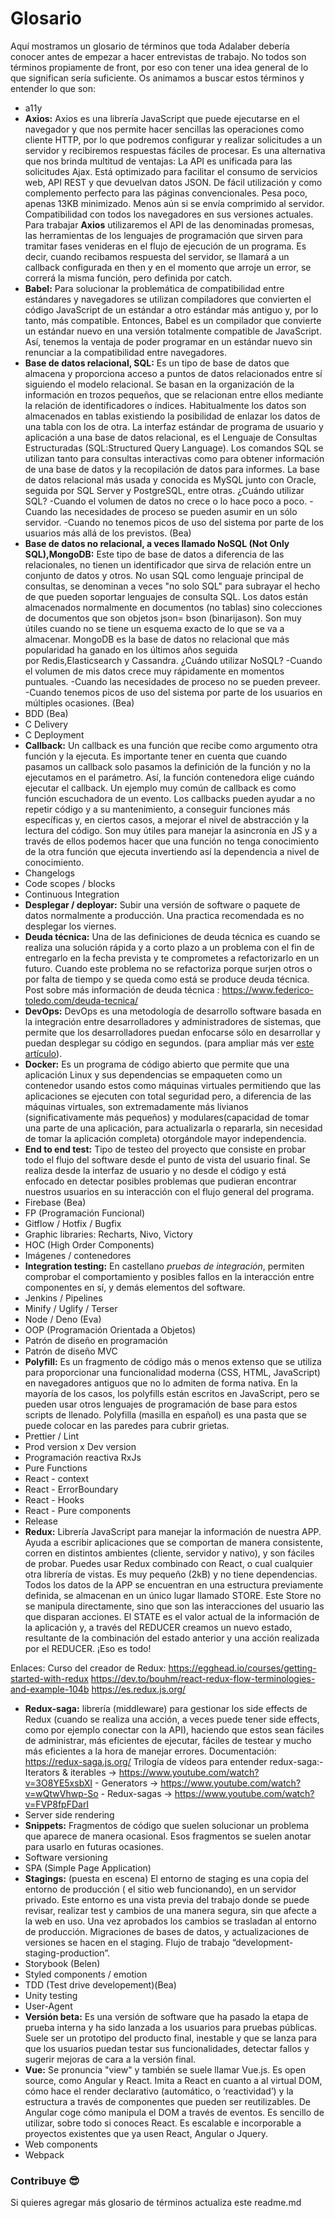 # Glosario

Aquí mostramos un glosario de términos que toda Adalaber debería conocer antes de empezar a hacer entrevistas de trabajo. No todos son términos propiamente de front, por eso con tener una idea general de lo que significan sería suficiente. Os animamos a buscar estos términos y entender lo que son:

- a11y
- **Axios:** Axios es una librería JavaScript que puede ejecutarse en el navegador y que nos permite hacer sencillas las operaciones como cliente HTTP, por lo que podremos configurar y realizar solicitudes a un servidor y recibiremos respuestas fáciles de procesar.
  Es una alternativa que nos brinda multitud de ventajas:
  La API es unificada para las solicitudes Ajax.
  Está optimizado para facilitar el consumo de servicios web, API REST y que devuelvan datos JSON.
  De fácil utilización y como complemento perfecto para las páginas convencionales.
  Pesa poco, apenas 13KB minimizado. Menos aún si se envía comprimido al servidor.
  Compatibilidad con todos los navegadores en sus versiones actuales.
  Para trabajar **Axios** utilizaremos el API de las denominadas promesas, las herramientas de los lenguajes de programación que sirven para tramitar fases venideras en el flujo de ejecución de un programa. Es decir, cuando recibamos respuesta del servidor, se llamará a un callback configurada en then y en el momento que arroje un error, se correrá la misma función, pero definida por catch.
- **Babel:** Para solucionar la problemática de compatibilidad entre estándares y navegadores se utilizan compiladores que convierten el código JavaScript de un estándar a otro estándar más antiguo y, por lo tanto, más compatible. Entonces, Babel es un compilador que convierte un estándar nuevo en una versión totalmente compatible de JavaScript. Así, tenemos la ventaja de poder programar en un estándar nuevo sin renunciar a la compatibilidad entre navegadores.
- **Base de datos relacional, SQL:** Es un tipo de base de datos que almacena y proporciona acceso a puntos de datos relacionados entre sí siguiendo el modelo relacional. Se basan en la organización de la información en trozos pequeños, que se relacionan entre ellos mediante la relación de identificadores o índices. Habitualmente los datos son almacenados en tablas existiendo la posibilidad de enlazar los datos de una tabla con los de otra.
  La interfaz estándar de programa de usuario y aplicación a una base de datos relacional, es el Lenguaje de Consultas Estructuradas (SQL:Structured Query Language). Los comandos SQL se utilizan tanto para consultas interactivas como para obtener información de una base de datos y la recopilación de datos para informes.
  La base de datos relacional más usada y conocida es MySQL junto con Oracle, seguida por SQL Server y PostgreSQL, entre otras.
  ¿Cuándo utilizar SQL?
  -Cuando el volumen de datos no crece o lo hace poco a poco.
  -Cuando las necesidades de proceso se pueden asumir en un sólo servidor.
  -Cuando no tenemos picos de uso del sistema por parte de los usuarios más allá de los previstos. (Bea)
- **Base de datos no relacional, a veces llamado NoSQL (Not Only SQL),MongoDB:** Este tipo de base de datos a diferencia de las relacionales, no tienen un identificador que sirva de relación entre un conjunto de datos y otros. No usan SQL como lenguaje principal de consultas, se denominan a veces "no solo SQL" para subrayar el hecho de que pueden soportar lenguajes de consulta SQL. Los datos están almacenados normalmente en documentos (no tablas) sino colecciones de documentos que son objetos json= bson (binarijason). Son muy útiles cuando no se tiene un esquema exacto de lo que se va a almacenar.
  MongoDB es la base de datos no relacional que más popularidad ha ganado en los últimos años seguida por Redis,Elasticsearch y Cassandra.
  ¿Cuándo utilizar NoSQL?
  -Cuando el volumen de mis datos crece muy rápidamente en momentos puntuales.
  -Cuando las necesidades de proceso no se pueden preveer.
  -Cuando tenemos picos de uso del sistema por parte de los usuarios en múltiples ocasiones. (Bea)
- BDD (Bea)
- C Delivery
- C Deployment
- **Callback:** Un callback es una función que recibe como argumento otra función y la ejecuta. Es importante tener en cuenta que cuando pasamos un callback solo pasamos la definición de la función y no la ejecutamos en el parámetro. Así, la función contenedora elige cuándo ejecutar el callback. Un ejemplo muy común de callback es como función escuchadora de un evento. Los callbacks pueden ayudar a no repetir código y a su mantenimiento, a conseguir funciones más específicas y, en ciertos casos, a mejorar el nivel de abstracción y la lectura del código. Son muy útiles para manejar la asincronía en JS y a través de ellos podemos hacer que una función no tenga conocimiento de la otra función que ejecuta invertiendo así la dependencia a nivel de conocimiento.
- Changelogs
- Code scopes / blocks
- Continuous Integration
- **Desplegar / deployar:** Subir una versión de software o paquete de datos normalmente a producción. Una practica recomendada es no desplegar los viernes.
- **Deuda técnica:** Una de las definiciones de deuda técnica es cuando se realiza una solución rápida y a corto plazo a un problema
  con el fin de entregarlo en la fecha prevista y te comprometes a refactorizarlo en un futuro. Cuando este problema no se refactoriza
  porque surjen otros o por falta de tiempo y se queda como está se produce deuda técnica. Post sobre más información de deuda técnica : https://www.federico-toledo.com/deuda-tecnica/
- **DevOps:** DevOps es una metodología de desarrollo software basada en la integración entre desarrolladores y administradores de sistemas, que permite que los desarrolladores puedan enfocarse sólo en desarrollar y puedan desplegar su código en segundos. (para ampliar más ver [este artículo](https://www.paradigmadigital.com/techbiz/que-es-devops-y-sobre-todo-que-no-es-devops/)).
- **Docker:** Es un programa de código abierto que permite que una aplicación Linux y sus dependencias se empaqueten como un contenedor usando estos como máquinas virtuales permitiendo que las aplicaciones se ejecuten con total seguridad pero, a diferencia de las máquinas virtuales, son extremadamente más livianos (significativamente más pequeños) y modulares(capacidad de tomar una parte de una aplicación, para actualizarla o repararla, sin necesidad de tomar la aplicación completa) otorgándole mayor independencia.
- **End to end test:** Tipo de testeo del proyecto que consiste en probar todo el flujo del software desde el punto de vista del usuario final. Se realiza desde la interfaz de usuario y no desde el código y está enfocado en detectar posibles problemas que pudieran encontrar nuestros usuarios en su interacción con el flujo general del programa.
- Firebase (Bea)
- FP (Programación Funcional)
- Gitflow / Hotfix / Bugfix
- Graphic libraries: Recharts, Nivo, Victory
- HOC (High Order Components)
- Imágenes / contenedores
- **Integration testing:** En castellano _pruebas de integración_, permiten comprobar el comportamiento y posibles fallos en la interacción entre componentes en sí, y demás elementos del software.
- Jenkins / Pipelines
- Minify / Uglify / Terser
- Node / Deno (Eva)
- OOP (Programación Orientada a Objetos)
- Patrón de diseño en programación
- Patrón de diseño MVC
- **Polyfill:** Es un fragmento de código más o menos extenso que se utiliza para proporcionar una funcionalidad moderna (CSS, HTML, JavaScript) en navegadores antiguos que no lo admiten de forma nativa. En la mayoría de los casos, los polyfills están escritos en JavaScript, pero se pueden usar otros lenguajes de programación de base para estos scripts de llenado. Polyfilla (masilla en español) es una pasta que se puede colocar en las paredes para cubrir grietas.
- Prettier / Lint
- Prod version x Dev version
- Programación reactiva RxJs
- Pure Functions
- React - context
- React - ErrorBoundary
- React - Hooks
- React - Pure components
- Release
- **Redux:** Librería JavaScript para manejar la información de nuestra APP. Ayuda a escribir aplicaciones que se comportan de manera consistente, corren en distintos ambientes (cliente, servidor y nativo), y son fáciles de probar. Puedes usar Redux combinado con React, o cual cualquier otra librería de vistas. Es muy pequeño (2kB) y no tiene dependencias.
  Todos los datos de la APP se encuentran en una estructura previamente definida, se almacenan en un único lugar llamado STORE. Este Store no se manipula directamente, sino que son las interacciones del usuario las que disparan acciones. El STATE es el valor actual de la información de la aplicación y, a través del REDUCER creamos un nuevo estado, resultante de la combinación del estado anterior y una acción realizada por el REDUCER.
  ¡Eso es todo!

Enlaces:
Curso del creador de Redux: https://egghead.io/courses/getting-started-with-redux
https://dev.to/bouhm/react-redux-flow-terminologies-and-example-104b
https://es.redux.js.org/

- **Redux-saga:** librería (middleware) para gestionar los side effects de Redux (cuando se realiza una acción, a veces puede tener side effects, como por ejemplo conectar con la API), haciendo que estos sean fáciles de administrar, más eficientes de ejecutar, fáciles de testear y mucho más eficientes a la hora de manejar errores.
  Documentación: https://redux-saga.js.org/
  Trilogía de vídeos para entender redux-saga:- Iterators & iterables → https://www.youtube.com/watch?v=3O8YE5xsbXI - Generators → https://www.youtube.com/watch?v=wQtwVhwp-So - Redux-sagas → https://www.youtube.com/watch?v=FVP8fpFDarI
- Server side rendering
- **Snippets:** Fragmentos de código que suelen solucionar un problema que aparece de manera ocasional. Esos fragmentos se suelen anotar
  para usarlo en futuras ocasiones.
- Software versioning
- SPA (Simple Page Application)
- **Stagings:** (puesta en escena) El entorno de staging es una copia del entorno de producción ( el sitio web funcionando), en un servidor privado. Este entorno es una vista previa del trabajo donde se puede revisar, realizar test y cambios de una manera segura, sin que afecte a la web en uso. Una vez aprobados los cambios se trasladan al entorno de producción. Migraciones de bases de datos, y actualizaciones de versiones se hacen en el staging. Flujo de trabajo “development-staging-production”.
- Storybook (Belen)
- Styled components / emotion
- TDD (Test drive developement)(Bea)
- Unity testing
- User-Agent
- **Versión beta:** Es una versión de software que ha pasado la etapa de prueba interna y ha sido lanzada a los usuarios para pruebas públicas. Suele ser un prototipo del producto final, inestable y que se lanza para que los usuarios puedan testar sus funcionalidades, detectar fallos y sugerir mejoras de cara a la versión final.
- **Vue:** Se pronuncia "view" y también se suele llamar Vue.js. Es open source, como Angular y React. Imita a React en cuanto a al virtual DOM, cómo hace el render declarativo (automático, o ‘reactividad’) y la estructura a través de componentes que pueden ser reutilizables. De Angular coge cómo manipula el DOM a través de eventos. Es sencillo de utilizar, sobre todo si conoces React. Es escalable e incorporable a proyectos existentes que ya usen React, Angular o Jquery.
- Web components
- Webpack

### Contribuye 😎

Si quieres agregar más glosario de términos actualiza este readme.md
